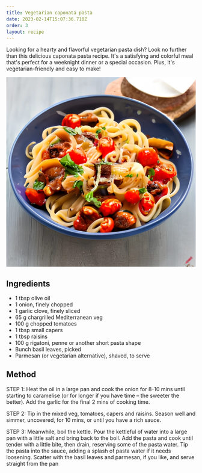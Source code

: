 ```yaml
---
title: Vegetarian caponata pasta
date: 2023-02-14T15:07:36.710Z
order: 3
layout: recipe
---
```

Looking for a hearty and flavorful vegetarian pasta dish? Look no further than this delicious caponata pasta recipe. It's a satisfying and colorful meal that's perfect for a weeknight dinner or a special occasion. Plus, it's vegetarian-friendly and easy to make!

![Vegetarian caponata pasta](../uploads/craiyon_144609_vegetarian_caponata_pasta.png "Vegetarian caponata pasta")

## Ingredients

* 1 tbsp olive oil
* 1 onion, finely chopped
* 1 garlic clove, finely sliced
* 65 g chargrilled Mediterranean veg
* 100 g chopped tomatoes
* 1 tbsp small capers
* 1 tbsp raisins
* 100 g rigatoni, penne or another short pasta shape
* Bunch basil leaves, picked
* Parmesan (or vegetarian alternative), shaved, to serve

## Method

STEP 1: Heat the oil in a large pan and cook the onion for 8-10 mins until starting to caramelise (or for longer if you have time – the sweeter the better). Add the garlic for the final 2 mins of cooking time.

STEP 2: Tip in the mixed veg, tomatoes, capers and raisins. Season well and simmer, uncovered, for 10 mins, or until you have a rich sauce.

STEP 3: Meanwhile, boil the kettle. Pour the kettleful of water into a large pan with a little salt and bring back to the boil. Add the pasta and cook until tender with a little bite, then drain, reserving some of the pasta water. Tip the pasta into the sauce, adding a splash of pasta water if it needs loosening. Scatter with the basil leaves and parmesan, if you like, and serve straight from the pan